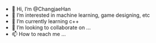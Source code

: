 - 👋 Hi, I’m @ChangjaeHan
- 👀 I’m interested in machine learning, game designing, etc
- 🌱 I’m currently learning c++
- 💞️ I’m looking to collaborate on ...
- 📫 How to reach me ...

<!---
ChangjaeHan/ChangjaeHan is a ✨ special ✨ repository because its `README.md` (this file) appears on your GitHub profile.
You can click the Preview link to take a look at your changes.
--->

